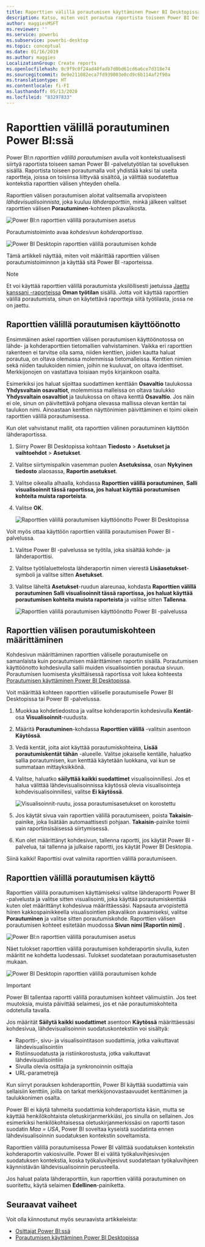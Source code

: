 ```yaml
---
title: Raporttien välillä porautumisen käyttäminen Power BI Desktopissa
description: Katso, miten voit porautua raportista toiseen Power BI Desktopissa
author: maggiesMSFT
ms.reviewer: ''
ms.service: powerbi
ms.subservice: powerbi-desktop
ms.topic: conceptual
ms.date: 01/16/2019
ms.author: maggies
LocalizationGroup: Create reports
ms.openlocfilehash: 0c9f9c0f24ad40fadb7d0bd61cd6a6ce7d318e74
ms.sourcegitcommit: 0e9e211082eca7fd939803e0cd9c6b114af2f90a
ms.translationtype: HT
ms.contentlocale: fi-FI
ms.lasthandoff: 05/13/2020
ms.locfileid: "83297833"
---
```

# <a name="use-cross-report-drillthrough-in-power-bi"></a>Raporttien välillä porautuminen Power BI:ssä

Power BI:n *raporttien välillä porautumisen* avulla voit kontekstuaalisesti siirtyä raportista toiseen saman Power BI -palvelutyötilan tai sovelluksen sisällä. Raportista toiseen porautumalla voit yhdistää kaksi tai useita raportteja, joissa on toisiinsa liittyvää sisältöä, ja välittää suodatettua kontekstia raporttien välisen yhteyden ohella. 

Raporttien välisen porautumisen aloitat valitsemalla arvopisteen *lähdevisualisoinnista*, joka kuuluu *lähderaporttiin*, minkä jälkeen valitset raporttien välisen **Porautuminen**-kohteen pikavalikosta. 

![Power BI:n raporttien välillä porautumisen asetus](media/desktop-cross-report-drill-through/cross-report-drill-through-01.png)

Porautumistoiminto avaa *kohdesivun* *kohderaportissa*. 

![Power BI Desktopin raporttien välillä porautumisen kohde](media/desktop-cross-report-drill-through/cross-report-drill-through-01a.png)

Tämä artikkeli näyttää, miten voit määrittää raporttien välisen porautumistoiminnon ja käyttää sitä Power BI -raporteissa.

> [!NOTE]
> Et voi käyttää raporttien välillä porautumista yksilöllisesti jaetuissa [Jaettu kanssani -raporteissa](../collaborate-share/service-share-dashboards.md#share-a-dashboard-or-report) **Oman työtilan** sisällä. Jotta voit käyttää raporttien välillä porautumista, sinun on käytettävä raportteja siitä työtilasta, jossa ne on jaettu.

## <a name="enable-cross-report-drillthrough"></a>Raporttien välillä porautumisen käyttöönotto

Ensimmäinen askel raporttien välisen porautumisen käyttöönotossa on lähde- ja kohderaporttien tietomallien vahvistaminen. Vaikka eri raporttien rakenteen ei tarvitse olla sama, niiden kenttien, joiden kautta haluat porautua, on oltava olemassa molemmissa tietomalleissa. Kenttien nimien sekä niiden taulukoiden nimien, joihin ne kuuluvat, on oltava identtiset. Merkkijonojen on vastattava toisiaan myös kirjainkoon osalta.

Esimerkiksi jos haluat sijoittaa suodattimen kenttään **Osavaltio** taulukossa **Yhdysvaltain osavaltiot**, molemmissa malleissa on oltava taulukko **Yhdysvaltain osavaltiot** ja taulukossa on oltava kenttä **Osavaltio**. Jos näin ei ole, sinun on päivitettävä pohjana olevassa mallissa olevan kentän tai taulukon nimi. Ainoastaan kenttien näyttönimien päivittäminen ei toimi oikein raporttien välillä porautumisessa.

Kun olet vahvistanut mallit, ota raporttien välinen porautuminen käyttöön lähderaportissa. 

1. Siirry Power BI Desktopissa kohtaan **Tiedosto** > **Asetukset ja vaihtoehdot** > **Asetukset**. 
1. Valitse siirtymispalkin vasemman puolen **Asetuksissa**, osan **Nykyinen tiedosto** alaosassa, **Raportin asetukset**. 
1. Valitse oikealla alhaalla, kohdassa **Raporttien välillä porautuminen**, **Salli visualisoinnit tässä raportissa, jos haluat käyttää porautumisen kohteita muista raporteista**. 
1. Valitse **OK**. 
   
   ![Raporttien välillä porautumisen käyttöönotto Power BI Desktopissa](media/desktop-cross-report-drill-through/cross-report-drill-through-02.png)

Voit myös ottaa käyttöön raporttien välillä porautumisen Power BI -palvelussa.
1. Valitse Power BI -palvelussa se työtila, joka sisältää kohde- ja lähderaporttisi.
1. Valitse työtilaluettelosta lähderaportin nimen vierestä **Lisäasetukset**-symboli ja valitse sitten **Asetukset**. 
1. Valitse läheltä **Asetukset**-ruudun alareunaa, kohdasta **Raporttien välillä porautuminen** **Salli visualisoinnit tässä raportissa, jos haluat käyttää porautumisen kohteita muista raporteista** ja valitse sitten **Tallenna**.
   
   ![Raporttien välillä porautumisen käyttöönotto Power BI -palvelussa](media/desktop-cross-report-drill-through/cross-report-drill-through-02a.png)

## <a name="set-up-a-cross-report-drillthrough-target"></a>Raporttien välisen porautumiskohteen määrittäminen

Kohdesivun määrittäminen raporttien väliselle porautumiselle on samanlaista kuin porautumisen määrittäminen raportin sisällä. Porautumisen käyttöönotto kohdesivulla sallii muiden visualisointien porautua sivuun. Porautumisen luomisesta yksittäisessä raportissa voit lukea kohteesta [Porautumisen käyttäminen Power BI Desktopissa](desktop-drillthrough.md).

Voit määrittää kohteen raporttien väliselle porautumiselle Power BI Desktopissa tai Power BI -palvelussa. 
1. Muokkaa kohdetiedostoa ja valitse kohderaportin kohdesivulla **Kentät**-osa **Visualisoinnit**-ruudusta. 
1. Määritä **Porautuminen**-kohdassa **Raporttien välillä** -valitsin asentoon **Käytössä**. 
1. Vedä kentät, joita aiot käyttää porautumiskohteina, **Lisää porautumiskentät tähän** -alueelle. Valitse jokaiselle kentälle, haluatko sallia porautumisen, kun kenttää käytetään luokkana, vai kun se summataan mittayksikkönä. 
1. Valitse, haluatko **säilyttää kaikki suodattimet** visualisoinnillesi. Jos et halua välittää lähdevisualisoinnissa käytössä olevia visualisointeja kohdevisualisoinnillesi, valitse **Ei käytössä**.
   
   ![Visualisoinnit-ruutu, jossa porautumisasetukset on korostettu](media/desktop-cross-report-drill-through/cross-report-drill-through-03.png)
   
1. Jos käytät sivua vain raporttien välillä porautumiseen, poista **Takaisin**-painike, joka lisätään automaattisesti pohjaan. **Takaisin**-painike toimii vain raportinsisäisessä siirtymisessä. 
1. Kun olet määrittänyt kohdesivun, tallenna raportti, jos käytät Power BI -palvelua, tai tallenna ja julkaise raportti, jos käytät Power BI Desktopia.

Siinä kaikki! Raporttisi ovat valmiita raporttien välillä porautumiseen. 

## <a name="use-cross-report-drillthrough"></a>Raporttien välillä porautumisen käyttö

Raporttien välillä porautumisen käyttämiseksi valitse lähderaportti Power BI -palvelusta ja valitse sitten visualisointi, joka käyttää porautumiskenttää kuten olet määrittänyt kohdesivua määrittäessäsi. Napsauta arvopistettä hiiren kakkospainikkeella visualisointien pikavalikon avaamiseksi, valitse **Porautuminen** ja valitse sitten porautumiskohde. Raporttien välisen porautumisen kohteet esitetään muodossa **Sivun nimi [Raportin nimi]** .

![Power BI:n raporttien välillä porautumisen asetus](media/desktop-cross-report-drill-through/cross-report-drill-through-01.png)

Näet tulokset raporttien välillä porautumisen kohderaportin sivulla, kuten määritit ne kohdetta luodessasi. Tulokset suodatetaan porautumisasetusten mukaan.

![Power BI Desktopin raporttien välillä porautumisen kohde](media/desktop-cross-report-drill-through/cross-report-drill-through-01a.png)

> [!IMPORTANT]
> Power BI tallentaa raportti välillä porautumisen kohteet välimuistiin. Jos teet muutoksia, muista päivittää selaimesi, jos et näe porautumiskohteita odotetulla tavalla. 

Jos määrität **Säilytä kaikki suodattimet** asentoon **Käytössä** määrittäessäsi kohdesivua, lähdevisualisoinnin suodatuskontekstiin voi sisältyä: 

- Raportti-, sivu- ja visualisointitason suodattimia, jotka vaikuttavat lähdevisualisointiin 
- Ristiinsuodatusta ja ristiinkorostusta, jotka vaikuttavat lähdevisualisointiin 
- Sivulla olevia osittajia ja synkronoinnin osittajia
- URL-parametrejä

Kun siirryt porauksen kohderaporttiin, Power BI käyttää suodattimia vain sellaisiin kenttiin, joilla on tarkat merkkijonovastaavuudet kenttänimen ja taulukkonimen osalta. 

Power BI ei käytä tahmeita suodattimia kohderaportista käsin, mutta se käyttää henkilökohtaista oletuskirjanmerkkiäsi, jos sinulla on sellainen. Jos esimerkiksi henkilökohtaisessa oletuskirjanmerkissäsi on raportti tason suodatin *Maa = USA*, Power BI soveltaa kyseistä suodatinta ennen lähdevisualisoinnin suodatuksen kontekstin soveltamista. 

Raporttien välillä porautumisessa Power BI välittää suodatuksen kontekstin kohderaportin vakiosivuille. Power BI ei välitä työkaluvihjesivujen suodatuksen kontekstia, koska työkaluvihjesivut suodatetaan työkaluvihjeen käynnistävän lähdevisualisoinnin perusteella.

Jos haluat palata lähderaporttiin, kun raporttien välillä porautuminen on suoritettu, käytä selaimen **Edellinen**-painiketta. 

## <a name="next-steps"></a>Seuraavat vaiheet

Voit olla kiinnostunut myös seuraavista artikkeleista:

- [Osittajat Power BI:ssä](../visuals/power-bi-visualization-slicers.md)
- [Porautumisen käyttäminen Power BI Desktopissa](desktop-drillthrough.md)
